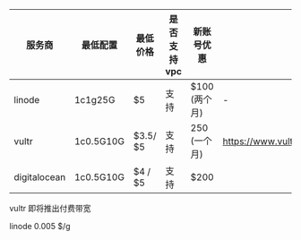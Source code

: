 | 服务商          | 最低配置      | 最低价格     | 是否支持vpc | 新账号优惠         | 备注                                  |
|--------------|-----------|----------|---------|---------------|-------------------------------------|
| linode       | 1c1g25G   | $5       | 支持      | $100    (两个月) | -                                   |
| vultr        | 1c0.5G10G | $3.5/ $5 | 支持      | 250 (一个月)     | https://www.vultr.com/promo/try250/ |
| digitalocean| 1c0.5G10G| $4 / $5| 支持      | $200          |                                     |


vultr 即将推出付费带宽

linode 0.005 $/g

